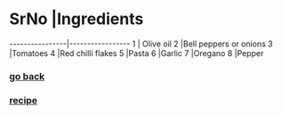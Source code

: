 # SrNo |Ingredients
----------------|-----------------
1 | Olive oil
2 |Bell peppers or onions
3 |Tomatoes
4 |Red chilli flakes
5 |Pasta
6 |Garlic
7 |Oregano
8 |Pepper 

### [go back](README.md)

### [recipe](Recipe.md)